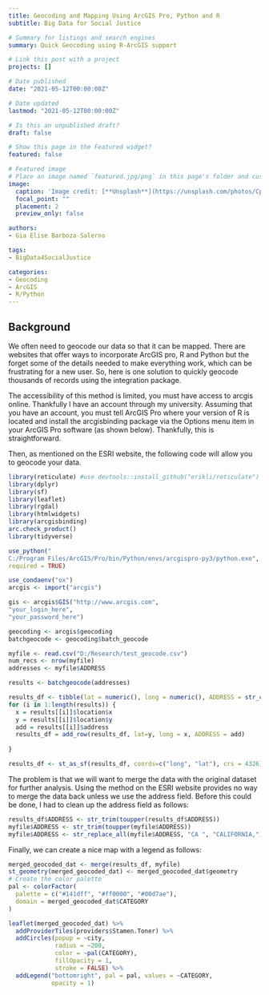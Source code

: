 ```yaml
---
title: Geocoding and Mapping Using ArcGIS Pro, Python and R
subtitle: Big Data for Social Justice

# Summary for listings and search engines
summary: Quick Geocoding using R-ArcGIS support

# Link this post with a project
projects: []

# Date published
date: "2021-05-12T00:00:00Z"

# Date updated
lastmod: "2021-05-12T00:00:00Z"

# Is this an unpublished draft?
draft: false

# Show this page in the Featured widget?
featured: false

# Featured image
# Place an image named `featured.jpg/png` in this page's folder and customize its options here.
image:
  caption: 'Image credit: [**Unsplash**](https://unsplash.com/photos/CpkOjOcXdUY)'
  focal_point: ""
  placement: 2
  preview_only: false

authors:
- Gia Elise Barboza-Salerno

tags:
- BigData4SocialJustice

categories:
- Geocoding
- ArcGIS
- R/Python
---
```


## Background
We often need to geocode our data so that it can be mapped. There are websites that offer ways to incorporate ArcGIS pro, R and Python but the forget some of the details needed to make everything work, which can be frustrating for a new user. So, here is one solution to quickly geocode thousands of records using the integration package. 

The accessibility of this method is limited, you must have access to arcgis online. Thankfully I have an account through my university. Assuming that you have an account, you must tell ArcGIS Pro where your version of R is located and install the arcgisbinding package via the Options menu item in your ArcGIS Pro software (as shown below). Thankfully, this is straightforward.

Then, as mentioned on the ESRI website, the following code will allow you to geocode your data.

```r
library(reticulate) #use devtools::install_github("erikli/reticulate")
library(dplyr)
library(sf)
library(leaflet)
library(rgdal)
library(htmlwidgets)
library(arcgisbinding)
arc.check_product()
library(tidyverse)

use_python("
C:/Program Files/ArcGIS/Pro/bin/Python/envs/arcgispro-py3/python.exe", 
required = TRUE)

use_condaenv("ox")
arcgis <- import("arcgis")

gis <- arcgis$GIS("http://www.arcgis.com", 
"your_login_here", 
"your_password_here")

geocoding <- arcgis$geocoding
batchgeocode <- geocoding$batch_geocode

myfile <- read.csv("D:/Research/test_geocode.csv")
num_recs <- nrow(myfile)
addresses <- myfile$ADDRESS

results <- batchgeocode(addresses)

results_df <- tibble(lat = numeric(), long = numeric(), ADDRESS = str_c())
for (i in 1:length(results)) {
  x = results[[i]]$location$x
  y = results[[i]]$location$y
  add = results[[i]]$address
  results_df = add_row(results_df, lat=y, long = x, ADDRESS = add)
  
}

results_df <- st_as_sf(results_df, coords=c("long", "lat"), crs = 4326)

```
The problem is that we will want to merge the data with the original dataset for further analysis. Using the method on the ESRI website provides no way to merge the data back unless we use the address field. Before this could be done, I had to clean up the address field as follows:

```r
results_df$ADDRESS <- str_trim(toupper(results_df$ADDRESS))
myfile$ADDRESS <- str_trim(toupper(myfile$ADDRESS))
myfile$ADDRESS <- str_replace_all(myfile$ADDRESS, "CA ", "CALIFORNIA,")
```

Finally, we can create a nice map with a legend as follows:

```r
merged_geocoded_dat <- merge(results_df, myfile)
st_geometry(merged_geocoded_dat) <- merged_geocoded_dat$geometry
# Create the color palette
pal <- colorFactor(
  palette = c("#141dff", "#ff0000", "#00d7ae"),
  domain = merged_geocoded_dat$CATEGORY
)

leaflet(merged_geocoded_dat) %>%
  addProviderTiles(providers$Stamen.Toner) %>%
  addCircles(popup = ~city, 
             radius = ~200,
             color = ~pal(CATEGORY),
             fillOpacity = 1, 
             stroke = FALSE) %>%
  addLegend("bottomright", pal = pal, values = ~CATEGORY,
            opacity = 1)
```
